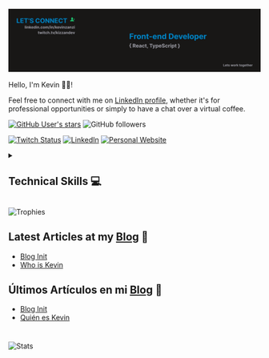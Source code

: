 ![banner](./banner.png)

Hello, I'm Kevin 👋🏼!

Feel free to connect with me on [LinkedIn profile](https://www.linkedin.com/in/kevinzanzi/), whether it's for professional opportunities or simply to have a chat over a virtual coffee.



[![GitHub User's stars](https://img.shields.io/github/stars/kizzandev?affiliations=OWNER&style=for-the-badge&labelColor=%231c1b1e)](https://github.com/kizzandev?tab=repositories&sort=stargazers/)
![GitHub followers](https://img.shields.io/github/followers/kizzandev?style=for-the-badge&labelColor=%231c1b1e)

[![Twitch Status](https://img.shields.io/twitch/status/kizzandev?style=for-the-badge&logo=twitch&labelColor=%231c1b1e)](https://www.twitch.tv/kizzandev)
[![LinkedIn](https://img.shields.io/badge/LinkedIn-%230077B5.svg?logo=LinkedIn&logoColor=white&style=for-the-badge)](https://www.linkedin.com/in/kevinzanzi/)
[![Personal Website](https://img.shields.io/badge/Personal%20Website-%23006699.svg?logo=Computer&logoColor=white&style=for-the-badge)](https://cv.kizzan.dev)

<!-- ![YouTube Channel Subscribers](https://img.shields.io/youtube/channel/subscribers/UChUg0FSY3YIeo5t6SNtlo9Q?style=for-the-badge&logo=youtube&labelColor=%231c1b1e)
-->

<!-- [![YouTube](https://img.shields.io/badge/YouTube-red.svg?logo=youtube&logoColor=white)](https://www.youtube.com/@kizzandev) -->
<!-- [![Instagram](https://img.shields.io/badge/Instagram-%23E4405F.svg?logo=instagram&logoColor=white)](https://www.instagram.com/kizzandev) -->
<!-- [![X](https://img.shields.io/badge/X-%231DA1F2.svg?logo=x&logoColor=white)](https://x.com/kizzandev) -->

<details>
  <summary><h2>Technical Skills 💻</h2></summary>

### Programming Languages

![Static Badge](https://img.shields.io/badge/JavaScript-%231c1b1e?style=for-the-badge&logo=JavaScript)
![Static Badge](https://img.shields.io/badge/TypeScript-%231c1b1e?style=for-the-badge&logo=TypeScript)
![Static Badge](https://img.shields.io/badge/Rust-%231c1b1e?style=for-the-badge&logo=Rust)
![Static Badge](https://img.shields.io/badge/Python-%231c1b1e?style=for-the-badge&logo=Python)

<!-- ![Static Badge](https://img.shields.io/badge/C%2B%2B-%231c1b1e?style=for-the-badge&logo=C%2B%2B) -->
<!-- ![Static Badge](https://img.shields.io/badge/GDScript-%231c1b1e?style=for-the-badge&logo=GodotEngine&color=%23320000) -->
<!-- ![Static Badge](https://img.shields.io/badge/Mojo-%231c1b1e?style=for-the-badge&label=%F0%9F%94%A5&labelColor=%23320000&color=%23320000) -->

### Front End Development

![Static Badge](https://img.shields.io/badge/React-%231c1b1e?style=for-the-badge&logo=React)
![Static Badge](https://img.shields.io/badge/HTML5-%231c1b1e?style=for-the-badge&logo=HTML5)
![Static Badge](https://img.shields.io/badge/CSS3-%231c1b1e?style=for-the-badge&logo=CSS3)
![Static Badge](https://img.shields.io/badge/Tailwindcss-%231c1b1e?style=for-the-badge&logo=Tailwindcss)

### Back End Development

![Static Badge](https://img.shields.io/badge/Node.JS-%231c1b1e?style=for-the-badge&logo=Node.JS)
![Static Badge](https://img.shields.io/badge/Express.js-%231c1b1e?style=for-the-badge&logo=Express)

### Full Stack Development

![Static Badge](https://img.shields.io/badge/Next.js-%231c1b1e?style=for-the-badge&logo=Next.js)

<!-- ![Static Badge](https://img.shields.io/badge/Astro-%231c1b1e?style=for-the-badge&logo=Astro) -->

### Tools

![Static Badge](https://custom-icon-badges.demolab.com/badge/VS%20Code-1c1b1e.svg?logo=vsc&logoColor=0078d7&style=for-the-badge)
![Static Badge](https://img.shields.io/badge/Git-%231c1b1e?style=for-the-badge&logo=Git)
![Static Badge](https://img.shields.io/badge/Markdown-%231c1b1e?style=for-the-badge&logo=Markdown)

### Operating Systems

![Static Badge](https://custom-icon-badges.demolab.com/badge/Windows-1c1b1e?style=for-the-badge&logo=windows11&logoColor=0078D6)
![Static Badge](https://img.shields.io/badge/WSL2-%231c1b1e?style=for-the-badge&logo=linux&logoColor=white)

### Languages

![Static Badge](<https://img.shields.io/badge/Español%2Fnative-%231c1b1e?style=for-the-badge>)
![Static Badge](https://img.shields.io/badge/English%2Fadvanced-%231c1b1e?style=for-the-badge)

<!-- ![Static Badge](https://img.shields.io/badge/Italiano-%231c1b1e?style=for-the-badge&color=%23320000) -->

</details>

![Trophies](https://github-profile-trophy.vercel.app/?username=Kizzandev&theme=onedark&no-frame=true&no-bg=true&margin-w=4&![Trophies](https://github-profile-trophy.vercel.app/?username=Kizzandev&theme=onedark&no-frame=true&no-bg=true&margin-w=4&title=MultipleLang,Joined2020,Commits,Repositories,Experience,Stars,Followers))

## Latest Articles at my [Blog](https://blog.kizzan.dev/en) 📝

- [Blog Init](https://blog.kizzan.dev/en/article/blog-init/)
- [Who is Kevin](https://blog.kizzan.dev/en/article/who-is-kevin/)

## Últimos Artículos en mi [Blog](https://blog.kizzan.dev) 📝

- [Blog Init](https://blog.kizzan.dev/article/blog-init/)
- [Quién es Kevin](https://blog.kizzan.dev/article/quien-es-kevin/)

<!-- ## Latest Videos 📺

%{{latests_youtube}}% -->

#

![Stats](https://github-readme-stats.vercel.app/api/top-langs/?username=Kizzandev&theme=dark&hide_border=false&include_all_commits=false&count_private=false&layout=compact)
